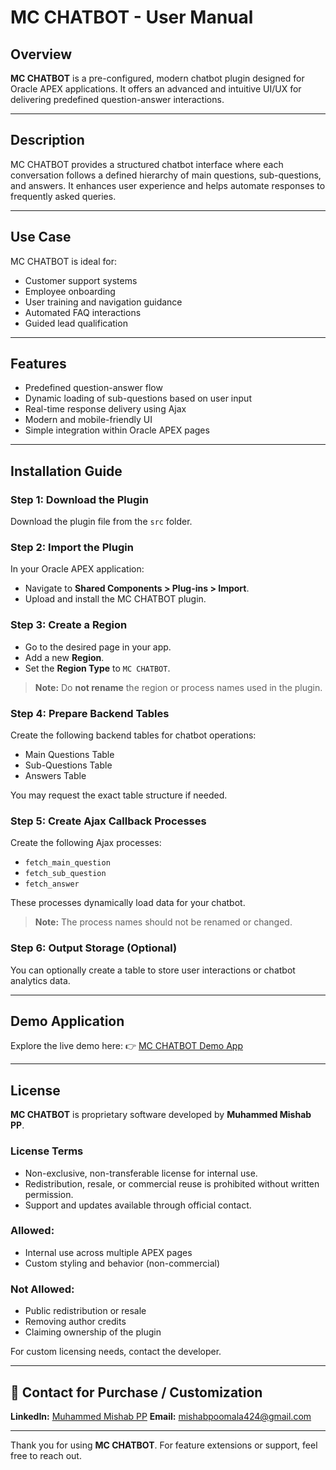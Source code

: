 # MC CHATBOT - User Manual

## Overview

**MC CHATBOT** is a pre-configured, modern chatbot plugin designed for Oracle APEX applications. It offers an advanced and intuitive UI/UX for delivering predefined question-answer interactions.

---

## Description

MC CHATBOT provides a structured chatbot interface where each conversation follows a defined hierarchy of main questions, sub-questions, and answers. It enhances user experience and helps automate responses to frequently asked queries.

---

## Use Case

MC CHATBOT is ideal for:

* Customer support systems
* Employee onboarding
* User training and navigation guidance
* Automated FAQ interactions
* Guided lead qualification

---

## Features

* Predefined question-answer flow
* Dynamic loading of sub-questions based on user input
* Real-time response delivery using Ajax
* Modern and mobile-friendly UI
* Simple integration within Oracle APEX pages

---

## Installation Guide

### Step 1: Download the Plugin

Download the plugin file from the `src` folder.

### Step 2: Import the Plugin

In your Oracle APEX application:

* Navigate to **Shared Components > Plug-ins > Import**.
* Upload and install the MC CHATBOT plugin.

### Step 3: Create a Region

* Go to the desired page in your app.
* Add a new **Region**.
* Set the **Region Type** to `MC CHATBOT`.

> **Note:** Do **not rename** the region or process names used in the plugin.

### Step 4: Prepare Backend Tables

Create the following backend tables for chatbot operations:

* Main Questions Table
* Sub-Questions Table
* Answers Table

You may request the exact table structure if needed.

### Step 5: Create Ajax Callback Processes

Create the following Ajax processes:

* `fetch_main_question`
* `fetch_sub_question`
* `fetch_answer`

These processes dynamically load data for your chatbot.

> **Note:** The process names should not be renamed or changed.

### Step 6: Output Storage (Optional)

You can optionally create a table to store user interactions or chatbot analytics data.

---

## Demo Application

Explore the live demo here:
👉 [MC CHATBOT Demo App](https://apex.oracle.com/pls/apex/r/aishwaryak_dev/demo/home?session=10097774760994)

---

## License

**MC CHATBOT** is proprietary software developed by **Muhammed Mishab PP**.

### License Terms

* Non-exclusive, non-transferable license for internal use.
* Redistribution, resale, or commercial reuse is prohibited without written permission.
* Support and updates available through official contact.

### Allowed:

* Internal use across multiple APEX pages
* Custom styling and behavior (non-commercial)

### Not Allowed:

* Public redistribution or resale
* Removing author credits
* Claiming ownership of the plugin

For custom licensing needs, contact the developer.

---

## 📣 Contact for Purchase / Customization

**LinkedIn:** [Muhammed Mishab PP](https://www.linkedin.com/in/muhammed-mishab-pp-/)
**Email:** [mishabpoomala424@gmail.com](mailto:mishabpoomala424@gmail.com)

---

Thank you for using **MC CHATBOT**. For feature extensions or support, feel free to reach out.
